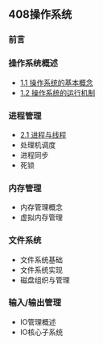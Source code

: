 ## 408操作系统

### 前言

### 操作系统概述

* [1.1 操作系统的基本概念](1.1操作系统的基本概念.md)
* [1.2 操作系统的运行机制](1.2操作系统的运行机制.md)

### 进程管理

* [2.1 进程与线程](2.1进程与线程.md)
* 处理机调度
* 进程同步
* 死锁

### 内存管理

* 内存管理概念
* 虚拟内存管理

### 文件系统

* 文件系统基础
* 文件系统实现
* 磁盘组织与管理

### 输入/输出管理

* IO管理概述
* IO核心子系统
